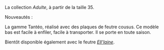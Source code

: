 La collection *Adulte*, à partir de la taille 35. 

Nouveautés :

La gamme Tantéo, réalisé avec des plaques de feutre cousus. Ce modèle bas est facile à enfiler, facile à transporter. Il se porte en toute saison.

Bientôt disponible également avec le feutre
[*Ell'laine*](/http://www.ell-laine.com//).


